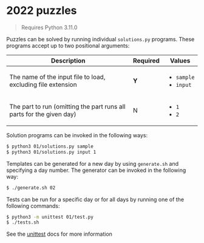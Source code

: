# 2022 puzzles

> Requires Python 3.11.0

Puzzles can be solved by running individual `solutions.py` programs. These programs accept up to two positional arguments:

| Description | Required | Values |
| ----------- | -------- | ------ |
| The name of the input file to load, excluding file extension | **Y** | <ul><li>`sample`</li><li>`input`</li></ul> |
| The part to run (omitting the part runs all parts for the given day) | N | <ul><li>`1`</li><li>`2`</li></ul> |


Solution programs can be invoked in the following ways:
```sh
$ python3 01/solutions.py sample
$ python3 01/solutions.py input 1
```

Templates can be generated for a new day by using `generate.sh` and specifying a day number. The generator can be invoked in the following way:
```sh
$ ./generate.sh 02
```

Tests can be run for a specific day or for all days by running one of the following commands:
```sh
$ python3 -m unittest 01/test.py
$ ./tests.sh
```
See the [unittest](https://docs.python.org/3/library/unittest.html) docs for more information
